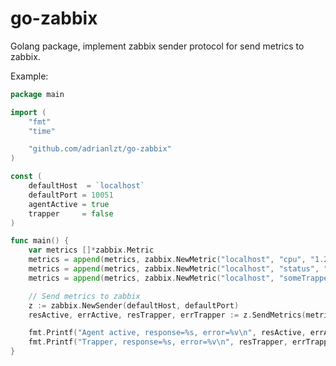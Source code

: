 go-zabbix
==============================================================================
Golang package, implement zabbix sender protocol for send metrics to zabbix.

Example:
```go
package main

import (
	"fmt"
	"time"

	"github.com/adrianlzt/go-zabbix"
)

const (
	defaultHost  = `localhost`
	defaultPort = 10051
	agentActive = true
	trapper     = false
)

func main() {
	var metrics []*zabbix.Metric
	metrics = append(metrics, zabbix.NewMetric("localhost", "cpu", "1.22", agentActive, time.Now().Unix()))
	metrics = append(metrics, zabbix.NewMetric("localhost", "status", "OK", agentActive))
	metrics = append(metrics, zabbix.NewMetric("localhost", "someTrapper", "3.14", trapper))

	// Send metrics to zabbix
	z := zabbix.NewSender(defaultHost, defaultPort)
	resActive, errActive, resTrapper, errTrapper := z.SendMetrics(metrics)

	fmt.Printf("Agent active, response=%s, error=%v\n", resActive, errActive)
	fmt.Printf("Trapper, response=%s, error=%v\n", resTrapper, errTrapper)
}
```
